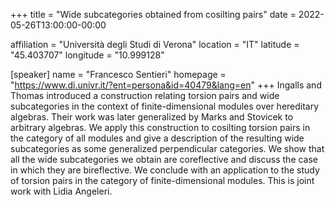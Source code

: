 +++
title = "Wide subcategories obtained from cosilting pairs"
date = 2022-05-26T13:00:00-00:00

affiliation = "Università degli Studi di Verona"
location = "IT"
latitude = "45.403707"
longitude = "10.999128"

[speaker]
  name = "Francesco Sentieri"
  homepage = "https://www.di.univr.it/?ent=persona&id=40479&lang=en"
+++
Ingalls and Thomas introduced a construction relating torsion pairs and wide subcategories in the context of finite-dimensional modules over hereditary algebras. Their work was later generalized by Marks and Stovicek to arbitrary algebras.
We apply this construction to cosilting torsion pairs in the category of all modules and give a description of the resulting wide subcategories as some generalized perpendicular categories. We show that all the wide subcategories we obtain are coreflective and discuss the case in which they are bireflective. We conclude with an application to the study of torsion pairs in the category of finite-dimensional modules.
This is joint work with Lidia Angeleri.